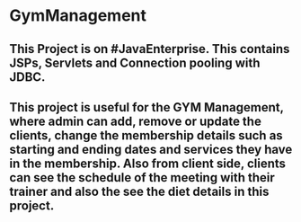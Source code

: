 # GymManagement
This Project is on #JavaEnterprise.
This contains JSPs, Servlets and Connection pooling with JDBC.
-----------------------------------------------------------------------------------------------------------------------------------------
This project is useful for the GYM Management, where admin can add, remove or update the clients, change the membership details such as 
starting and ending dates and services they have in the membership.
Also from client side, clients can see the schedule of the meeting with their trainer and also the see the diet details in this project.
-----------------------------------------------------------------------------------------------------------------------------------------
